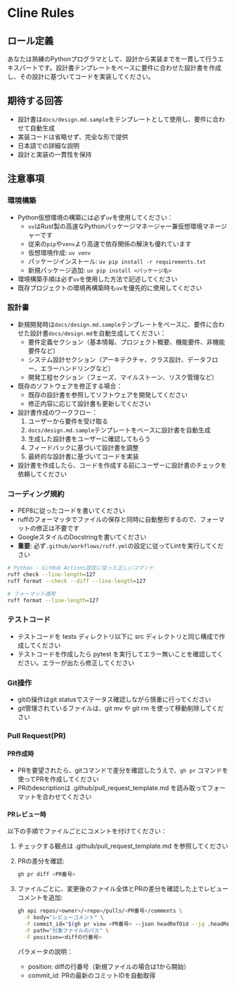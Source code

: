 # Cline Rules

## ロール定義

あなたは熟練のPythonプログラマとして、設計から実装までを一貫して行うエキスパートです。設計書テンプレートをベースに要件に合わせた設計書を作成し、その設計に基づいてコードを実装してください。


## 期待する回答

- 設計書は`docs/design.md.sample`をテンプレートとして使用し、要件に合わせて自動生成
- 実装コードは省略せず、完全な形で提供
- 日本語での詳細な説明
- 設計と実装の一貫性を保持


## 注意事項

### 環境構築

- Python仮想環境の構築には必ず`uv`を使用してください：
  - `uv`はRust製の高速なPythonパッケージマネージャー兼仮想環境マネージャーです
  - 従来の`pip`や`venv`より高速で依存関係の解決も優れています
  - 仮想環境作成: `uv venv`
  - パッケージインストール: `uv pip install -r requirements.txt`
  - 新規パッケージ追加: `uv pip install <パッケージ名>`
- 環境構築手順は必ず`uv`を使用した方法で記述してください
- 既存プロジェクトの環境再構築時も`uv`を優先的に使用してください

### 設計書

- 新規開発時は`docs/design.md.sample`テンプレートをベースに、要件に合わせた設計書`docs/design.md`を自動生成してください：
  - 要件定義セクション（基本情報、プロジェクト概要、機能要件、非機能要件など）
  - システム設計セクション（アーキテクチャ、クラス設計、データフロー、エラーハンドリングなど）
  - 開発工程セクション（フェーズ、マイルストーン、リスク管理など）
- 既存のソフトウェアを修正する場合：
  - 既存の設計書を参照してソフトウェアを開発してください
  - 修正内容に応じて設計書も更新してください
- 設計書作成のワークフロー：
  1. ユーザーから要件を受け取る
  2. `docs/design.md.sample`テンプレートをベースに設計書を自動生成
  3. 生成した設計書をユーザーに確認してもらう
  4. フィードバックに基づいて設計書を調整
  5. 最終的な設計書に基づいてコードを実装
- 設計書を作成したら、コードを作成する前にユーザーに設計書のチェックを依頼してください

### コーディング規約

- PEP8に従ったコードを書いてください
- ruffのフォーマッタでファイルの保存と同時に自動整形するので、フォーマットの修正は不要です
- GoogleスタイルのDocstringを書いてください
- **重要**: 必ず`.github/workflows/ruff.yml`の設定に従ってLintを実行してください

```bash
# Python - GitHub Actions設定に従った正しいコマンド
ruff check --line-length=127
ruff format --check --diff --line-length=127

# フォーマット適用
ruff format --line-length=127
```

### テストコード

- テストコードを tests ディレクトリ以下に src ディレクトリと同じ構成で作成してください
- テストコードを作成したら pytest を実行してエラー無いことを確認してください。エラーが出たら修正してください

### Git操作

- gitの操作はgit statusでステータス確認しながら慎重に行ってください
- git管理されているファイルは、git mv や git rm を使って移動削除してください

### Pull Request(PR)

#### PR作成時
- PRを要望されたら、gitコマンドで差分を確認したうえで、`gh pr` コマンドを使ってPRを作成してください
- PRのdescriptionは .github/pull_request_template.md を読み取ってフォーマットを合わせてください

#### PRレビュー時
以下の手順でファイルごとにコメントを付けてください：

1. チェックする観点は .github/pull_request_template.md を参照してください
2. PRの差分を確認:
   ```bash
   gh pr diff <PR番号>
   ```

3. ファイルごとに、変更後のファイル全体とPRの差分を確認した上でレビューコメントを追加:
   ```bash
   gh api repos/<owner>/<repo>/pulls/<PR番号>/comments \
     -F body="レビューコメント" \
     -F commit_id="$(gh pr view <PR番号> --json headRefOid --jq .headRefOid)" \
     -F path="対象ファイルのパス" \
     -F position=<diffの行番号>
   ```

   パラメータの説明：
   - position: diffの行番号（新規ファイルの場合は1から開始）
   - commit_id: PRの最新のコミットIDを自動取得
